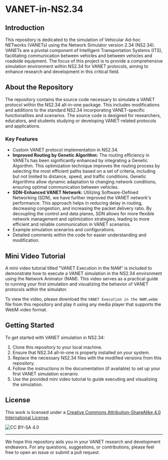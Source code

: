 # VANET-in-NS2.34

## Introduction

This repository is dedicated to the simulation of Vehicular Ad-hoc NETworks (VANETs) using the Network Simulator version 2.34 (NS2.34). VANETs are a pivotal component of Intelligent Transportation Systems (ITS), facilitating communication between vehicles and between vehicles and roadside equipment. The focus of this project is to provide a comprehensive simulation environment within NS2.34 for VANET protocols, aiming to enhance research and development in this critical field.

## About the Repository

The repository contains the source code necessary to simulate a VANET protocol within the NS2.34 all-in-one package. This includes modifications and additions to the standard NS2.34 incorporating VANET-specific functionalities and scenarios. The source code is designed for researchers, educators, and students studying or developing VANET-related protocols and applications.

### Key Features

- Custom VANET protocol implementation in NS2.34.
- **Improved Routing by Genetic Algorithm:** The routing efficiency in VANETs has been significantly enhanced by integrating a Genetic Algorithm. This optimization technique improves the routing process by selecting the most efficient paths based on a set of criteria, including but not limited to distance, speed, and traffic conditions. Genetic Algorithms allow dynamic adaptation to changing network conditions, ensuring optimal communication between vehicles.
- **SDN-Enhanced VANET Network:** Utilizing Software-Defined Networking (SDN), we have further improved the VANET network's performance. This approach helps in reducing delay in routing, decreasing congestion, and increasing the packet delivery ratio. By decoupling the control and data planes, SDN allows for more flexible network management and optimization strategies, leading to more efficient and reliable communication in VANET scenarios.
- Example simulation scenarios and configurations.
- Detailed comments within the code for easier understanding and modification.

## Mini Video Tutorial

A mini video tutorial titled "VANET Execution in the NAM" is included to demonstrate how to execute a VANET simulation in the NS2.34 environment using the Network Animator (NAM). This video serves as a practical guide to running your first simulation and visualizing the behavior of VANET protocols within the simulator.

To view the video, please download the `VANET Execution in the NAM.webm` file from this repository and play it using any media player that supports the WebM video format.

## Getting Started

To get started with VANET simulation in NS2.34:

1. Clone this repository to your local machine.
2. Ensure that NS2.34 all-in-one is properly installed on your system.
3. Replace the necessary NS2.34 files with the modified versions from this repository.
4. Follow the instructions in the documentation (if available) to set up your first VANET simulation scenario.
5. Use the provided mini video tutorial to guide executing and visualizing the simulation.

## License

This work is licensed under a [Creative Commons Attribution-ShareAlike 4.0 International License](http://creativecommons.org/licenses/by-sa/4.0/).

![CC BY-SA 4.0](https://licensebuttons.net/l/by-sa/4.0/88x31.png)

---

We hope this repository aids you in your VANET research and development endeavors. For any questions, suggestions, or contributions, please feel free to open an issue or submit a pull request.
